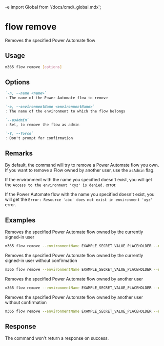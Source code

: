 -e <!-- DISCLAIMER: All secrets, passwords, and sensitive values in this document are examples only and not real credentials. -->
import Global from '/docs/cmd/_global.mdx';

# flow remove

Removes the specified Power Automate flow

## Usage

```sh
m365 flow remove [options]
```

## Options

```md definition-list
`-n, --name <name>`
: The name of the Power Automate flow to remove

`-e, --environmentName <environmentName>`
: The name of the environment to which the flow belongs

`--asAdmin`
: Set, to remove the flow as admin

`-f, --force`
: Don't prompt for confirmation
```

<Global />

## Remarks

By default, the command will try to remove a Power Automate flow you own. If you want to remove a Flow owned by another user, use the `asAdmin` flag.

If the environment with the name you specified doesn't exist, you will get the `Access to the environment 'xyz' is denied.` error.

If the Power Automate flow with the name you specified doesn't exist, you will get the `Error: Resource 'abc' does not exist in environment 'xyz'` error.

## Examples

Removes the specified Power Automate flow owned by the currently signed-in user

```sh
m365 flow remove --environmentName EXAMPLE_SECRET_VALUE_PLACEHOLDER --name 3989cb59-ce1a-4a5c-bb78-257c5c39381d
```

Removes the specified Power Automate flow owned by the currently signed-in user without confirmation

```sh
m365 flow remove --environmentName EXAMPLE_SECRET_VALUE_PLACEHOLDER --name 3989cb59-ce1a-4a5c-bb78-257c5c39381d --force
```

Removes the specified Power Automate flow owned by another user

```sh
m365 flow remove --environmentName EXAMPLE_SECRET_VALUE_PLACEHOLDER --name 3989cb59-ce1a-4a5c-bb78-257c5c39381d --asAdmin
```

Removes the specified Power Automate flow owned by another user without confirmation

```sh
m365 flow remove --environmentName EXAMPLE_SECRET_VALUE_PLACEHOLDER --name 3989cb59-ce1a-4a5c-bb78-257c5c39381d --asAdmin --force
```

## Response

The command won't return a response on success.
